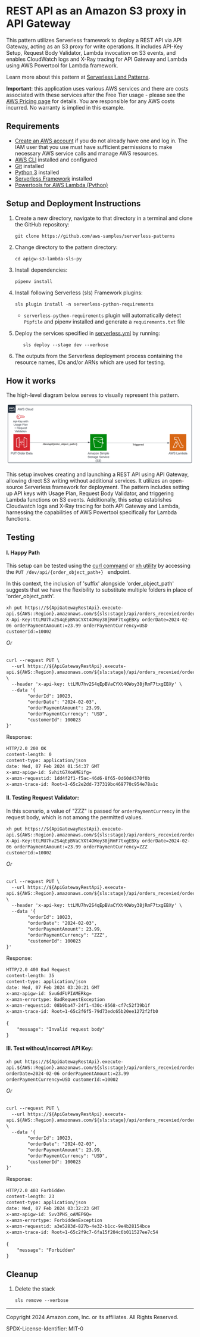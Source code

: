 # REST API as an Amazon S3 proxy in API Gateway

This pattern utilizes Serverless framework to deploy a REST API via API Gateway, acting as an S3 proxy for write operations. 
It includes API-Key Setup, Request Body Validator, Lambda invocation on S3 events, and enables CloudWatch logs and X-Ray tracing for API Gateway and Lambda using AWS Powertool for Lambda framework.

Learn more about this pattern
at [Serverless Land Patterns](https://serverlessland.com/patterns/apigw-s3-lambda-sls-py).

**Important**: this application uses various AWS services and there are costs associated with these services after the Free
Tier usage - please see the [AWS Pricing page](https://aws.amazon.com/pricing/) for details. You are responsible for any
AWS costs incurred. No warranty is implied in this example.

## Requirements

* [Create an AWS account](https://portal.aws.amazon.com/gp/aws/developer/registration/index.html) if you do not already
  have one and log in. The IAM user that you use must have sufficient permissions to make necessary AWS service calls
  and manage AWS resources.
* [AWS CLI](https://docs.aws.amazon.com/cli/latest/userguide/install-cliv2.html) installed and configured
* [Git](https://git-scm.com/book/en/v2/Getting-Started-Installing-Git) installed
* [Python 3](https://www.python.org/downloads/) installed
* [Serverless Framework](https://www.serverless.com/framework/docs/getting-started) installed
* [Powertools for AWS Lambda (Python)](https://docs.powertools.aws.dev/lambda/python/latest/)

## Setup and Deployment Instructions

1. Create a new directory, navigate to that directory in a terminal and clone the GitHub repository:
    ```commandline
    git clone https://github.com/aws-samples/serverless-patterns
    ```
2. Change directory to the pattern directory:
    ```commandline
    cd apigw-s3-lambda-sls-py
    ```
3. Install dependencies:
    ```commandline
    pipenv install
    ```
4. Install following Serverless (sls) Framework plugins:
    ```commandline
    sls plugin install -n serverless-python-requirements
    ```
   - `serverless-python-requirements` plugin will automatically detect `Pipfile` and pipenv installed and generate a `requirements.txt` file

5. Deploy the services specified in [serverless.yml](./serverless-compose.yml) by running:
   ```commandline
      sls deploy --stage dev --verbose
   ```
6. The outputs from the Serverless deployment process containing the resource names, IDs and/or ARNs which are used for
   testing.


## How it works

The high-level diagram below serves to visually represent this pattern.

![apigw-s3-lambda-sls-py.png](./docs/apigw-s3-lambda-sls-py.png)

This setup involves creating and launching a REST API using API Gateway, allowing direct S3 writing without additional services. 
It utilizes an open-source Serverless framework for deployment. The pattern includes setting up API keys with Usage Plan, Request Body Validator, and triggering Lambda functions on S3 events.
Additionally, this setup establishes Cloudwatch logs and X-Ray tracing for both API Gateway and Lambda, harnessing the capabilities of AWS Powertool specifically for Lambda functions.

## Testing

#### I. Happy Path

This setup can be tested using the [curl command](https://github.com/curl/curl/blob/master/docs/MANUAL.md) or  [xh utility](https://github.com/ducaale/xh)  by accessing the `PUT /dev/api/{order_object_path+}
` endpoint. 

In this context, the inclusion of 'suffix' alongside 'order_object_path' suggests that we have the flexibility to substitute multiple folders in place of 'order_object_path'.

```commandline
xh put https://${ApiGatewayRestApi}.execute-api.${AWS::Region}.amazonaws.com/${sls:stage}/api/orders_recevied/order001.json X-Api-Key:ttLMU7hv2S4qEpBVaCYXt4OWoy38jRmF7txgEBXy orderDate=2024-02-06 orderPaymentAmount:=23.99 orderPaymentCurrency=USD customerId:=10002
```
_Or_
```commandline

curl --request PUT \
  --url https://${ApiGatewayRestApi}.execute-api.${AWS::Region}.amazonaws.com/${sls:stage}/api/orders_recevied/order001.json \
  --header 'x-api-key: ttLMU7hv2S4qEpBVaCYXt4OWoy38jRmF7txgEBXy' \
  --data '{
		"orderId": 10023,
		"orderDate": "2024-02-03",
		"orderPaymentAmount": 23.99,
		"orderPaymentCurrency": "USD",
		"customerId": 100023
}'
```
Response:

```commandline
HTTP/2.0 200 OK
content-length: 0
content-type: application/json
date: Wed, 07 Feb 2024 01:54:37 GMT
x-amz-apigw-id: SvhitG7XoAMEifg=
x-amzn-requestid: 1dd4f2f1-f5ac-46d6-8f65-0d60d4370f0b
x-amzn-trace-id: Root=1-65c2e2dd-737319bc469770c954e78a1c

```

#### II. Testing Request Validator:
In this scenario, a value of "ZZZ" is passed for `orderPaymentCurrency` in the request body, which is not among the permitted values.

```commandline
xh put https://${ApiGatewayRestApi}.execute-api.${AWS::Region}.amazonaws.com/${sls:stage}/api/orders_recevied/order001.json X-Api-Key:ttLMU7hv2S4qEpBVaCYXt4OWoy38jRmF7txgEBXy orderDate=2024-02-06 orderPaymentAmount:=23.99 orderPaymentCurrency=ZZZ customerId:=10002
```
_Or_
```commandline

curl --request PUT \
  --url https://${ApiGatewayRestApi}.execute-api.${AWS::Region}.amazonaws.com/${sls:stage}/api/orders_recevied/order001.json \
  --header 'x-api-key: ttLMU7hv2S4qEpBVaCYXt4OWoy38jRmF7txgEBXy' \
  --data '{
		"orderId": 10023,
		"orderDate": "2024-02-03",
		"orderPaymentAmount": 23.99,
		"orderPaymentCurrency": "ZZZ",
		"customerId": 100023
}'
```
Response:

```commandline
HTTP/2.0 400 Bad Request
content-length: 35
content-type: application/json
date: Wed, 07 Feb 2024 03:20:21 GMT
x-amz-apigw-id: SvuGdFUPIAMERkg=
x-amzn-errortype: BadRequestException
x-amzn-requestid: 08b9ba47-24f1-430c-8568-cf7c52f39b1f
x-amzn-trace-id: Root=1-65c2f6f5-79d73edc65b20ee1272f2fb0

{
    "message": "Invalid request body"
}
```

#### III. Test without/incorrect API Key:
```commandline
xh put https://${ApiGatewayRestApi}.execute-api.${AWS::Region}.amazonaws.com/${sls:stage}/api/orders_recevied/order001.json orderDate=2024-02-06 orderPaymentAmount:=23.99 orderPaymentCurrency=USD customerId:=10002
```
_Or_
```commandline

curl --request PUT \
  --url https://${ApiGatewayRestApi}.execute-api.${AWS::Region}.amazonaws.com/${sls:stage}/api/orders_recevied/order001.json \
  --data '{
		"orderId": 10023,
		"orderDate": "2024-02-03",
		"orderPaymentAmount": 23.99,
		"orderPaymentCurrency": "USD",
		"customerId": 100023
}'
```
Response:

```commandline
HTTP/2.0 403 Forbidden
content-length: 23
content-type: application/json
date: Wed, 07 Feb 2024 03:32:23 GMT
x-amz-apigw-id: Svv3PHS_oAMEP6Q=
x-amzn-errortype: ForbiddenException
x-amzn-requestid: a3e5283d-827b-4e32-b1cc-9e4b28154bce
x-amzn-trace-id: Root=1-65c2f9c7-6fa15f204c6b011527ee7c54

{
    "message": "Forbidden"
}
```

## Cleanup

1. Delete the stack
    ```commandline
    sls remove --verbose
    ```
----
Copyright 2024 Amazon.com, Inc. or its affiliates. All Rights Reserved.

SPDX-License-Identifier: MIT-0
